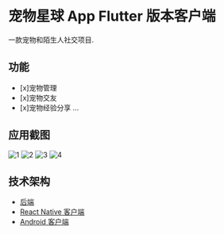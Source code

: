 # 宠物星球 App Flutter 版本客户端
一款宠物和陌生人社交项目.

## 功能
- [x]宠物管理
- [x]宠物交友
- [x]宠物经验分享
...

## 应用截图
![1](WechatIMG9.jpeg)
![2](WechatIMG7.jpeg)
![3](WechatIMG6.jpeg)
![4](WechatIMG4.jpeg)

## 技术架构
- [后端](https://github.com/oooooocean/puppy-backend)
- [React Native 客户端](https://github.com/oooooocean/puppy-react-native)
- [Android 客户端](https://github.com/oooooocean/puppy-android)
